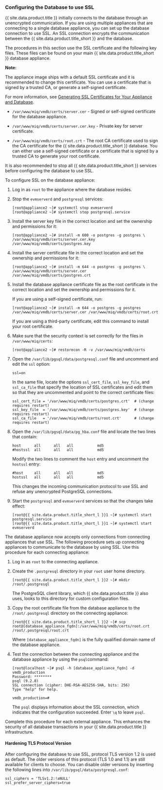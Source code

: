 ### Configuring the Database to use SSL

{{ site.data.product.title }} initially connects to the database through an unencrypted communication. If you are using multiple appliances that are connecting to a single database appliance, you can set up the database connection to use SSL. An SSL connection encrypts the communication between the {{ site.data.product.title_short }} and the database.

The procedures in this section use the SSL certificate and the following key files. These files can be found on your main {{ site.data.product.title_short }} database appliance.

**Note:**

The appliance image ships with a default SSL certificate and it is recommended to change this certificate. You can use a certificate that is signed by a trusted CA, or generate a self-signed certificate.

For more information, see [Generating SSL Certificates for Your Appliance and Database](#generating-ssl-certificates-for-your-appliance-and-database).


  - `/var/www/miq/vmdb/certs/server.cer` - Signed or self-signed certificate for the database appliance.

  - `/var/www/miq/vmdb/certs/server.cer.key` - Private key for server certificate.

  - `/var/www/miq/vmdb/certs/root.crt` - The root CA certificate used to sign the CA certificate for the {{ site.data.product.title_short }} database. You can either use a self-signed certificate or a certificate that is signed by a trusted CA to generate your root certificate.

It is also recommended to stop all {{ site.data.product.title_short }} services before configuring the database to use SSL.

To configure SSL on the database appliance:

1.  Log in as `root` to the appliance where the database resides.

2.  Stop the `evmserverd` and `postgresql` services:

        [root@appliance2 ~]# systemctl stop evmserverd
        [root@appliance2 ~]# systemctl stop postgresql.service

3.  Install the server key file in the correct location and set the ownership and permissions for it:

        [root@appliance2 ~]# install -m 600 -o postgres -g postgres \
        /var/www/miq/vmdb/certs/server.cer.key /var/www/miq/vmdb/certs/postgres.key

4.  Install the server certificate file in the correct location and set the ownership and permissions for it:

        [root@appliance2 ~]# install -m 644 -o postgres -g postgres \
        /var/www/miq/vmdb/certs/server.cer /var/www/miq/vmdb/certs/postgres.crt

5.  Install the database appliance certificate file as the root certificate in the correct location and set the ownership and
    permissions for it.

    If you are using a self-signed certificate, run:

        [root@appliance2 ~]# install -m 644 -o postgres -g postgres /var/www/miq/vmdb/certs/server.cer /var/www/miq/vmdb/certs/root.crt

    If you are using a third-party certificate, edit this command to install your root certificate.

6.  Make sure that the security context is set correctly for the files in `/var/www/miq/certs`:

        [root@appliance2 ~]# restorecon -R -v /var/www/miq/vmdb/certs

7.  Open the `/var/lib/pgsql/data/postgresql.conf` file and uncomment and edit the `ssl` option:

        ssl=on

    In the same file, locate the options `ssl_cert_file`, `ssl_key_file`, and `ssl_ca_file` that specify the location of SSL
    certificates and edit them so that they are uncommented and point to the correct certificate files:

        ssl_cert_file = '/var/www/miq/vmdb/certs/postgres.crt'  # (change requires restart)
        ssl_key_file  = '/var/www/miq/vmdb/certs/postgres.key'  # (change requires restart)
        ssl_ca_file   = '/var/www/miq/vmdb/certs/root.crt'      # (change requires restart)

8.  Open the `/var/lib/pgsql/data/pg_hba.conf` file and locate the two lines that contain:

        host      all      all   all           md5
        #hostssl  all      all   all           md5

    Modify the two lines to comment the `host` entry and uncomment the `hostssl` entry:

        #host     all      all   all           md5
        hostssl   all      all   all           md5

    This changes the incoming communication protocol to use SSL and refuse any unencrypted PostgreSQL connections.

9.  Start the `postgresql` and `evmserverd` services so that the changes take effect:

        [root@{{ site.data.product.title_short_l }}1 ~]# systemctl start postgresql.service
        [root@{{ site.data.product.title_short_l }}1 ~]# systemctl start evmserverd

The database appliance now accepts only connections from connecting appliances that use SSL. The following procedure sets up connecting appliances to communicate to the database by using SSL. Use this procedure for each connecting appliance:

1.  Log in as `root` to the connecting appliance.

2.  Create the `.postgresql` directory in your `root` user home directory.

        [root@{{ site.data.product.title_short_l }}2 ~]# mkdir /root/.postgresql

    The PostgreSQL client library, which {{ site.data.product.title }} also uses, looks to this directory for custom configuration files.

3.  Copy the root certificate file from the database appliance to the `/root/.postgresql` directory on the connecting appliance:

        [root@{{ site.data.product.title_short_l }}2 ~]# scp root@[database_appliance_fqdn]:/var/www/miq/vmdb/certs/root.crt /root/.postgresql/root.crt

    Where `[database_appliance_fqdn]` is the fully qualified domain name of the database appliance.

4.  Test the connection between the connecting appliance and the database appliance by using the `psql`command:

        [root@localhost ~]# psql -h [database_appliance_fqdn] -d vmdb_production
        Password: ********
        psql (9.2.8)
        SSL connection (cipher: DHE-RSA-AES256-SHA, bits: 256)
        Type "help" for help.

        vmdb_production=#

    The `psql` displays information about the SSL connection, which indicates that the configuration succeeded. Enter `\q` to leave `psql`.

Complete this procedure for each external appliance. This enhances the security of all database transactions in your {{ site.data.product.title }} infrastructure.

#### Hardening TLS Protocol Version

After configuring the database to use SSL, protocol TLS version 1.2 is used as default. The older versions of this protocol (TLS 1.0 and 1.1) are still available for clients to choose. You can disable older versions by inserting the following lines into
`/var/lib/pgsql/data/postgresql.conf`:

    ssl_ciphers = 'TLSv1.2:!aNULL'
    ssl_prefer_server_ciphers=true
